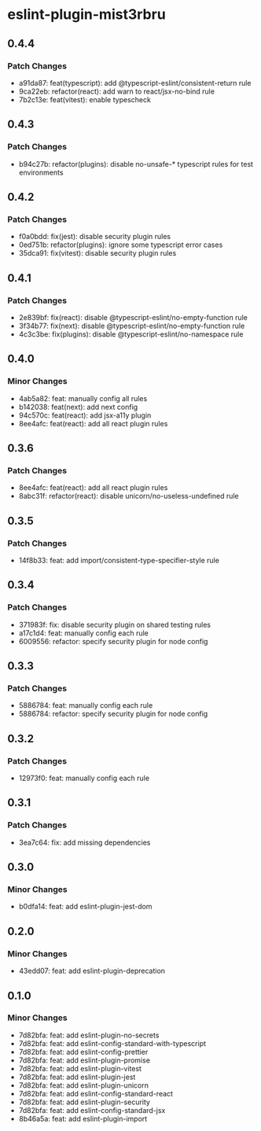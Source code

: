 # eslint-plugin-mist3rbru

## 0.4.4

### Patch Changes

- a91da87: feat(typescript): add @typescript-eslint/consistent-return rule
- 9ca22eb: refactor(react): add warn to react/jsx-no-bind rule
- 7b2c13e: feat(vitest): enable typescheck

## 0.4.3

### Patch Changes

- b94c27b: refactor(plugins): disable no-unsafe-\* typescript rules for test environments

## 0.4.2

### Patch Changes

- f0a0bdd: fix(jest): disable security plugin rules
- 0ed751b: refactor(plugins): ignore some typescript error cases
- 35dca91: fix(vitest): disable security plugin rules

## 0.4.1

### Patch Changes

- 2e839bf: fix(react): disable @typescript-eslint/no-empty-function rule
- 3f34b77: fix(next): disable @typescript-eslint/no-empty-function rule
- 4c3c3be: fix(plugins): disable @typescript-eslint/no-namespace rule

## 0.4.0

### Minor Changes

- 4ab5a82: feat: manually config all rules
- b142038: feat(next): add next config
- 94c570c: feat(react): add jsx-a11y plugin
- 8ee4afc: feat(react): add all react plugin rules

## 0.3.6

### Patch Changes

- 8ee4afc: feat(react): add all react plugin rules
- 8abc31f: refactor(react): disable unicorn/no-useless-undefined rule

## 0.3.5

### Patch Changes

- 14f8b33: feat: add import/consistent-type-specifier-style rule

## 0.3.4

### Patch Changes

- 371983f: fix: disable security plugin on shared testing rules
- a17c1d4: feat: manually config each rule
- 6009556: refactor: specify security plugin for node config

## 0.3.3

### Patch Changes

- 5886784: feat: manually config each rule
- 5886784: refactor: specify security plugin for node config

## 0.3.2

### Patch Changes

- 12973f0: feat: manually config each rule

## 0.3.1

### Patch Changes

- 3ea7c64: fix: add missing dependencies

## 0.3.0

### Minor Changes

- b0dfa14: feat: add eslint-plugin-jest-dom

## 0.2.0

### Minor Changes

- 43edd07: feat: add eslint-plugin-deprecation

## 0.1.0

### Minor Changes

- 7d82bfa: feat: add eslint-plugin-no-secrets
- 7d82bfa: feat: add eslint-config-standard-with-typescript
- 7d82bfa: feat: add eslint-config-prettier
- 7d82bfa: feat: add eslint-plugin-promise
- 7d82bfa: feat: add eslint-plugin-vitest
- 7d82bfa: feat: add eslint-plugin-jest
- 7d82bfa: feat: add eslint-plugin-unicorn
- 7d82bfa: feat: add eslint-config-standard-react
- 7d82bfa: feat: add eslint-plugin-security
- 7d82bfa: feat: add eslint-config-standard-jsx
- 8b46a5a: feat: add eslint-plugin-import
